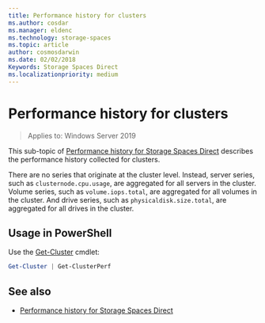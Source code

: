 ```yaml
---
title: Performance history for clusters
ms.author: cosdar
ms.manager: eldenc
ms.technology: storage-spaces
ms.topic: article
author: cosmosdarwin
ms.date: 02/02/2018
Keywords: Storage Spaces Direct
ms.localizationpriority: medium
---
```


# Performance history for clusters

> Applies to: Windows Server 2019

This sub-topic of [Performance history for Storage Spaces Direct](performance-history.md) describes the performance history collected for clusters.

There are no series that originate at the cluster level. Instead, server series, such as `clusternode.cpu.usage`, are aggregated for all servers in the cluster. Volume series, such as `volume.iops.total`, are aggregated for all volumes in the cluster. And drive series, such as `physicaldisk.size.total`, are aggregated for all drives in the cluster.

## Usage in PowerShell

Use the [Get-Cluster](https://docs.microsoft.com/powershell/module/failoverclusters/get-cluster) cmdlet:

```PowerShell
Get-Cluster | Get-ClusterPerf
```

## See also

- [Performance history for Storage Spaces Direct](performance-history.md)
